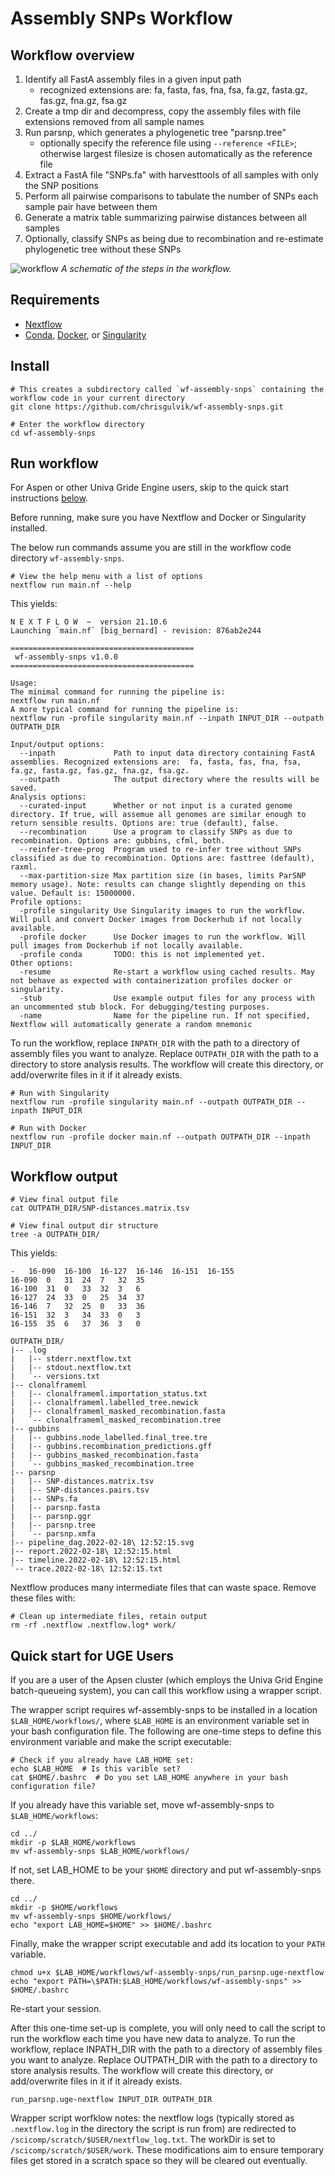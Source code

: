 # Assembly SNPs Workflow


## Workflow overview
1. Identify all FastA assembly files in a given input path
    - recognized extensions are:  fa, fasta, fas, fna, fsa, fa.gz, fasta.gz, fas.gz, fna.gz, fsa.gz
2. Create a tmp dir and decompress, copy the assembly files with file extensions removed from all sample names
3. Run parsnp, which generates a phylogenetic tree "parsnp.tree"
    - optionally specify the reference file using `--reference <FILE>`; otherwise largest filesize is chosen automatically as the reference file
4. Extract a FastA file "SNPs.fa" with harvesttools of all samples with only the SNP positions
5. Perform all pairwise comparisons to tabulate the number of SNPs each sample pair have between them
6. Generate a matrix table summarizing pairwise distances between all samples
7. Optionally, classify SNPs as being due to recombination and re-estimate phylogenetic tree without these SNPs

![workflow](images/workflow_v1.0.0.svg)
*A schematic of the steps in the workflow.*

## Requirements
* [Nextflow](https://www.nextflow.io/docs/latest/)
* [Conda](https://docs.conda.io/en/latest/), [Docker](https://www.docker.com/), or [Singularity](https://sylabs.io/)

## Install
```
# This creates a subdirectory called `wf-assembly-snps` containing the workflow code in your current directory
git clone https://github.com/chrisgulvik/wf-assembly-snps.git

# Enter the workflow directory
cd wf-assembly-snps
```

[//]: # (## Run with conda)

[//]: # (```)

[//]: # (# make conda and nextflow available for use)

[//]: # (module load conda nextflow)

[//]: # (# run workflow)

[//]: # (nextflow run main.nf --outpath OUTPATH_DIR --inpath INPUT_DIR -with-dag flow.png)

[//]: # (```)

## Run workflow
For Aspen or other Univa Gride Engine users, skip to the quick start instructions [below](#quick-start-for-uge-users).

Before running, make sure you have Nextflow and Docker or Singularity installed.

The below run commands assume you are still in the workflow code directory `wf-assembly-snps`.
```
# View the help menu with a list of options
nextflow run main.nf --help
```
This yields:
```
N E X T F L O W  ~  version 21.10.6
Launching `main.nf` [big_bernard] - revision: 876ab2e244

=========================================
 wf-assembly-snps v1.0.0
=========================================

Usage:
The minimal command for running the pipeline is:
nextflow run main.nf
A more typical command for running the pipeline is:
nextflow run -profile singularity main.nf --inpath INPUT_DIR --outpath OUTPATH_DIR

Input/output options:
  --inpath             Path to input data directory containing FastA assemblies. Recognized extensions are:  fa, fasta, fas, fna, fsa, fa.gz, fasta.gz, fas.gz, fna.gz, fsa.gz.
  --outpath            The output directory where the results will be saved.
Analysis options:
  --curated-input      Whether or not input is a curated genome directory. If true, will assemue all genomes are similar enough to return sensible results. Options are: true (default), false.
  --recombination      Use a program to classify SNPs as due to recombination. Options are: gubbins, cfml, both.
  --reinfer-tree-prog  Program used to re-infer tree without SNPs classified as due to recombination. Options are: fasttree (default), raxml.
  --max-partition-size Max partition size (in bases, limits ParSNP memory usage). Note: results can change slightly depending on this value. Default is: 15000000.
Profile options:
  -profile singularity Use Singularity images to run the workflow. Will pull and convert Docker images from Dockerhub if not locally available.
  -profile docker      Use Docker images to run the workflow. Will pull images from Dockerhub if not locally available.
  -profile conda       TODO: this is not implemented yet.
Other options:
  -resume              Re-start a workflow using cached results. May not behave as expected with containerization profiles docker or singularity.
  -stub                Use example output files for any process with an uncommented stub block. For debugging/testing purposes.
  -name                Name for the pipeline run. If not specified, Nextflow will automatically generate a random mnemonic
```

To run the workflow, replace `INPATH_DIR` with the path to a directory of assembly files you want to analyze.
Replace `OUTPATH_DIR` with the path to a directory to store analysis results. The workflow will create this directory, or add/overwrite files in it if it already exists.

```
# Run with Singularity
nextflow run -profile singularity main.nf --outpath OUTPATH_DIR --inpath INPUT_DIR

# Run with Docker
nextflow run -profile docker main.nf --outpath OUTPATH_DIR --inpath INPUT_DIR
```

## Workflow output
```
# View final output file
cat OUTPATH_DIR/SNP-distances.matrix.tsv

# View final output dir structure
tree -a OUTPATH_DIR/
```

This yields:
```
-   16-090  16-100  16-127  16-146  16-151  16-155
16-090  0   31  24  7   32  35
16-100  31  0   33  32  3   6
16-127  24  33  0   25  34  37
16-146  7   32  25  0   33  36
16-151  32  3   34  33  0   3
16-155  35  6   37  36  3   0
```

```
OUTPATH_DIR/
|-- .log
|   |-- stderr.nextflow.txt
|   |-- stdout.nextflow.txt
|   `-- versions.txt
|-- clonalframeml
|   |-- clonalframeml.importation_status.txt
|   |-- clonalframeml.labelled_tree.newick
|   |-- clonalframeml_masked_recombination.fasta
|   `-- clonalframeml_masked_recombination.tree
|-- gubbins
|   |-- gubbins.node_labelled.final_tree.tre
|   |-- gubbins.recombination_predictions.gff
|   |-- gubbins_masked_recombination.fasta
|   `-- gubbins_masked_recombination.tree
|-- parsnp
|   |-- SNP-distances.matrix.tsv
|   |-- SNP-distances.pairs.tsv
|   |-- SNPs.fa
|   |-- parsnp.fasta
|   |-- parsnp.ggr
|   |-- parsnp.tree
|   `-- parsnp.xmfa
|-- pipeline_dag.2022-02-18\ 12:52:15.svg
|-- report.2022-02-18\ 12:52:15.html
|-- timeline.2022-02-18\ 12:52:15.html
`-- trace.2022-02-18\ 12:52:15.txt
```
Nextflow produces many intermediate files that can waste space. Remove these files with:
```
# Clean up intermediate files, retain output
rm -rf .nextflow .nextflow.log* work/
```
## Quick start for UGE Users
If you are a user of the Apsen cluster (which employs the Univa Grid Engine batch-queueing system), you can call this workflow using a wrapper script.

The wrapper script requires wf-assembly-snps to be installed in a location `$LAB_HOME/workflows/`, where `$LAB_HOME` is an environment variable set in your bash configuration file. 
The following are one-time steps to define this environment variable and make the script executable:
```
# Check if you already have LAB_HOME set:
echo $LAB_HOME  # Is this varible set?
cat $HOME/.bashrc  # Do you set LAB_HOME anywhere in your bash configuration file?
```
If you already have this variable set, move wf-assembly-snps to `$LAB_HOME/workflows`:
```
cd ../
mkdir -p $LAB_HOME/workflows
mv wf-assembly-snps $LAB_HOME/workflows/
```
If not, set LAB_HOME to be your `$HOME` directory and put wf-assembly-snps there.
```
cd ../
mkdir -p $HOME/workflows
mv wf-assembly-snps $HOME/workflows/
echo "export LAB_HOME=$HOME" >> $HOME/.bashrc
```
Finally, make the wrapper script executable and add its location to your `PATH` variable.
```
chmod u+x $LAB_HOME/workflows/wf-assembly-snps/run_parsnp.uge-nextflow
echo "export PATH=\$PATH:$LAB_HOME/workflows/wf-assembly-snps" >> $HOME/.bashrc
```
Re-start your session.

After this one-time set-up is complete, you will only need to call the script to run the workflow each time you have new data to analyze.
To run the workflow, replace INPATH_DIR with the path to a directory of assembly files you want to analyze. Replace OUTPATH_DIR with the path to a directory to store analysis results. The workflow will create this directory, or add/overwrite files in it if it already exists.
```
run_parsnp.uge-nextflow INPUT_DIR OUTPATH_DIR
```

Wrapper script worfklow notes: the nextflow logs (typically stored as `.nextflow.log` in the directory the script is run from) are redirected to `/scicomp/scratch/$USER/nextflow_log.txt`. 
The workDir is set to `/scicomp/scratch/$USER/work`.
These modifications aim to ensure temporary files get stored in a scratch space so they will be cleared out eventually.
